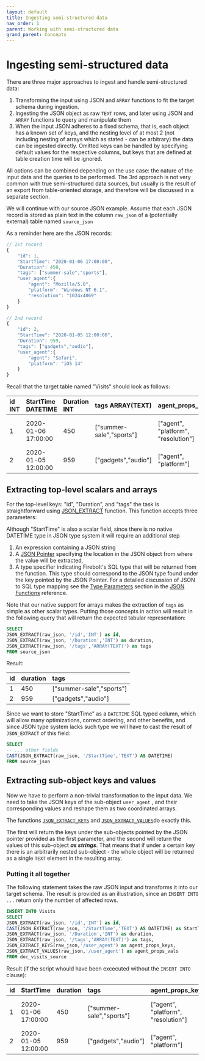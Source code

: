 ```yaml
---
layout: default
title: Ingesting semi-structured data
nav_order: 1
parent: Working with semi-structured data
grand_parent: Concepts
---
```

# Ingesting semi-structured data

There are three major approaches to ingest and handle semi-structured data:

1. Transforming the input using JSON and `ARRAY` functions to fit the target schema during ingestion.
2. Ingesting the JSON object as raw `TEXT` rows, and later using JSON and `ARRAY` functions to query and manipulate them
3. When the input JSON adheres to a fixed schema, that is, each object has a known set of keys, and the nesting level of at most 2 \(not including nesting of arrays which as stated - can be arbitrary\) the data can be ingested directly. Omitted keys can be handled by specifying default values for the respective columns, but keys that are defined at table creation time will be ignored.

All options can be combined depending on the use case: the nature of the input data and the queries to be performed. The 3rd approach is not very common with true semi-structured data sources, but usually is the result of an export from table-oriented storage, and therefore will be discussed in a separate section.

We will continue with our source JSON example. Assume that each JSON record is stored as plain text in the column `raw_json` of a \(potentially external\) table named `source_json`

As a reminder here are the JSON records:

```javascript
// 1st record
{
    "id": 1,
    "StartTime": "2020-01-06 17:00:00",
    "Duration": 450,
    "tags": ["summer-sale","sports"],
    "user_agent":{
        "agent": "Mozilla/5.0",
        "platform": "Windows NT 6.1",
        "resolution": "1024x4069"
    }
}

// 2nd record
{
    "id": 2,
    "StartTime": "2020-01-05 12:00:00",
    "Duration": 959,
    "tags": ["gadgets","audio"],
    "user_agent":{
        "agent": "Safari",
        "platform": "iOS 14"
    }
}
```

Recall that the target table named "Visits" should look as follows:

| id INT | StartTime DATETIME | Duration INT | tags ARRAY\(TEXT\) | agent\_props\_keys | agent\_props\_vals |
| :--- | :--- | :--- | :--- | :--- | :--- |
| 1 | 2020-01-06 17:00:00 | 450 | \["summer-sale","sports"\] | \["agent", "platform", "resolution"\] | \["Mozilla/5.0", "Windows NT 6.1", "1024x4069"\] |
| 2 | 2020-01-05 12:00:00 | 959 | \["gadgets","audio"\] | \["agent", "platform"\] | \["Safari", "iOS 14"\] |

## Extracting top-level scalars and arrays

For the top-level keys: "id", "Duration", and "tags" the task is straightforward using [JSON\_EXTRACT](../../sql-reference/functions-reference/semi-structured-functions/json-functions.html#json_extract) function. This function accepts three parameters:


Although "StartTime" is also a scalar field, since there is no native DATETIME type in JSON type system it will require an additional step


1. An expression containing a JSON string
2. A [JSON Pointer](ingesting-semi-structured-data.md) specifying the location in the JSON object from where the value will be extracted,
3. A type specifier indicating Firebolt's SQL type that will be returned from the function. This type should correspond to the JSON type found under the key pointed by the JSON Pointer. For a detailed discussion of JSON to SQL type mapping see the [Type Parameters](../../sql-reference/functions-reference/semi-structured-functions/json-functions.html#type-parameters) section in the [JSON Functions](../../sql-reference/functions-reference/semi-structured-functions/json-functions.md) reference.

Note that our native support for arrays makes the extraction of `tags` as simple as other scalar types. Putting those concepts in action will result in the following query that will return the expected tabular representation:

```sql
SELECT
JSON_EXTRACT(raw_json, '/id','INT') as id,
JSON_EXTRACT(raw_json, '/Duration','INT') as duration,
JSON_EXTRACT(raw_json, '/tags','ARRAY(TEXT)') as tags
FROM source_json
```

Result:

| id | duration | tags |
| :--- | :--- | :--- |
| 1 | 450 | \["summer-sale","sports"\] |
| 2 | 959 | \["gadgets","audio"\] |

Since we want to store "StartTime" as a `DATETIME` SQL typed column, which will allow many optimizations, correct ordering, and other benefits, and since JSON type system lacks such type we will have to cast the result of `JSON_EXTRACT` of this field:

```sql
SELECT
-- ... other fields
CAST(JSON_EXTRACT(raw_json, '/StartTime','TEXT') AS DATETIME)
FROM source_json
```

## Extracting sub-object keys and values

Now we have to perform a non-trivial transformation to the input data. We need to take the JSON keys of the sub-object `user_agent` , and their corresponding values and reshape them as two coordinated arrays.

The functions [`JSON_EXTRACT_KEYS`](../../sql-reference/functions-reference/semi-structured-functions/json-functions.md#json_extract_keys) and [`JSON_EXTRACT_VALUES`](../../sql-reference/functions-reference/semi-structured-functions/json-functions.md#json_extract_values)do exactly this.

The first will return the keys under the sub-objects pointed by the JSON pointer provided as the first parameter, and the second will return the values of this sub-object _**as strings**_. That means that if under a certain key there is an arbitrarily nested sub-object - the whole object will be returned as a single `TEXT` element in the resulting array.

### Putting it all together

The following statement takes the raw JSON input and transforms it into our target schema. The result is provided as an illustration, since an `INSERT INTO ...` return only the number of affected rows.

```sql
INSERT INTO Visits
SELECT
JSON_EXTRACT(raw_json, '/id','INT') as id,
CAST(JSON_EXTRACT(raw_json, '/StartTime','TEXT') AS DATETIME) as StartTime,
JSON_EXTRACT(raw_json, '/Duration','INT') as duration,
JSON_EXTRACT(raw_json, '/tags','ARRAY(TEXT)') as tags,
JSON_EXTRACT_KEYS(raw_json,'/user_agent') as agent_props_keys,
JSON_EXTRACT_VALUES(raw_json,'/user_agent') as agent_props_vals
FROM doc_visits_source
```

Result \(if the script whould have been excecuted without the `INSERT INTO` clause\):

| id | StartTime | duration | tags | agent\_props\_keys | agent\_props\_vals |
| :--- | :--- | :--- | :--- | :--- | :--- |
| 1 | 2020-01-06 17:00:00 | 450 | \["summer-sale","sports"\] | \["agent", "platform", "resolution"\] | \["Mozilla/5.0", "Windows NT 6.1", "1024x4069"\] |
| 2 | 2020-01-05 12:00:00 | 959 | \["gadgets","audio"\] | \["agent", "platform"\] | \["Safari", "iOS 14"\] |
